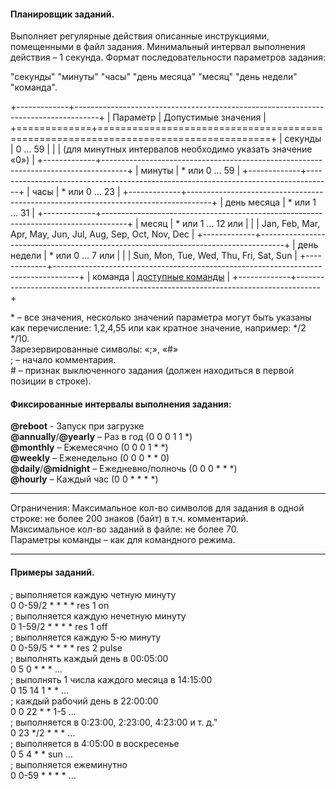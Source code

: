 
#### Планировщик заданий.

Выполняет регулярные действия описанные инструкциями, помещенными в файл задания. Минимальный интервал выполнения действия – 1 секунда. Формат последовательности параметров задания: 

"секунды" "минуты" "часы" "день месяца" "месяц" "день недели" "команда".

+-------------+------------------------------------------------------------------------------------+
| Параметр    | Допустимые значения                                                                |
+=============+====================================================================================+
| секунды     | 0 … 59                                                                             |
|             | (для минутных интервалов необходимо указать значение «0»)                          |
+-------------+------------------------------------------------------------------------------------+
| минуты      | \* или 0 … 59                                                                      |
+-------------+------------------------------------------------------------------------------------+
| часы        | \* или 0 … 23                                                                      |
+-------------+------------------------------------------------------------------------------------+
| день месяца | \* или 1 … 31                                                                      |
+-------------+------------------------------------------------------------------------------------+
| месяц       | \* или 1 … 12 или                                                                  |
|             | Jan, Feb, Mar, Apr, May, Jun, Jul, Aug, Sep, Oct, Nov, Dec                         |
+-------------+------------------------------------------------------------------------------------+
| день недели | \* или 0 … 7 или                                                                   |
|             | Sun, Mon, Tue, Wed, Thu, Fri, Sat, Sun                                             |
+-------------+------------------------------------------------------------------------------------+
| команда     | [доступные команды](https://github.com/srgemb/Control/tree/master/Doc/command.pdf) |
+-------------+------------------------------------------------------------------------------------+


\* – все значения, несколько значений параметра могут быть указаны как перечисление: 1,2,4,55 или как кратное значение, например: */2 */10.  
Зарезервированные символы: «;», «#»  
; – начало комментария.  
\# – признак выключенного задания (должен находиться в первой позиции в строке).

#### Фиксированные интервалы выполнения задания:

**@reboot**	            - Запуск при загрузке  
**@annually**/**@yearly**	– Раз в год         (0 0 0 1 1 *)  
**@monthly**		    – Ежемесячно            (0 0 0 1 * *)  
**@weekly**		        – Еженедельно           (0 0 0 * * 0)  
**@daily**/**@midnight**	– Ежедневно/полночь (0 0 0 * * *)  
**@hourly**		        – Каждый час            (0 0 * * * *)  

---

Ограничения:
Максимальное кол-во символов для задания в одной строке: не более 200 знаков (байт) в т.ч. комментарий.  
Максимальное кол-во заданий в файле: не более 70.  
Параметры команды – как для командного режима. 

---

#### Примеры заданий.

; выполняется каждую четную минуту  
0 0-59/2 * * * * res 1 on  
; выполняется каждую нечетную минуту  
0 1-59/2 * * * * res 1 off  
; выполняется каждую 5-ю минуту  
0 0-59/5 * * * * res 2 pulse  
; выполнять каждый день в 00:05:00  
0 5 0 * * * …  
; выполнять 1 числа каждого месяца в 14:15:00  
0 15 14 1 * * …  
; каждый рабочий день в 22:00:00  
0 0 22 * * 1-5 …  
; выполняется в 0:23:00, 2:23:00, 4:23:00 и т. д."  
0 23 */2 * * * …  
; выполняется в 4:05:00 в воскресенье  
0 5 4 * * sun …  
; выполняется ежеминутно  
0 0-59 * * * * …  

